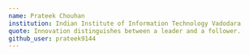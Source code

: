 ```yaml
---
name: Prateek Chouhan
institution: Indian Institute of Information Technology Vadodara
quote: Innovation distinguishes between a leader and a follower.
github_user: prateek9144
---
```

